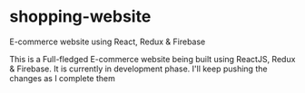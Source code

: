 # shopping-website
E-commerce website using React, Redux &amp; Firebase

This is a Full-fledged E-commerce website being built using ReactJS, Redux & Firebase. It is currently in development phase. I'll keep pushing the changes as I complete them 
